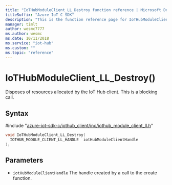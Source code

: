 ```yaml
---                             
title: "IoTHubModuleClient_LL_Destroy function reference | Microsoft Docs" 
titleSuffix: "Azure IoT C SDK"            
description: "This is the function reference page for IoTHubModuleClient_LL_Destroy() in the Azure IoT C SDK. This SDK is used with the Azure IoT Hub and Azure IoT Hub Device Provisioning Service"            
manager: timlt                 
author: wesmc7777              
ms.author: wesmc               
ms.date: 10/11/2018                    
ms.service: "iot-hub"             
ms.custom: ""                
ms.topic: "reference"        
---                            
```


# IoTHubModuleClient_LL_Destroy()

Disposes of resources allocated by the IoT Hub client. This is a blocking call.

## Syntax

\#include "[azure-iot-sdk-c/iothub_client/inc/iothub_module_client_ll.h](../iothub-module-client-ll-h.md)"  
```C
void IoTHubModuleClient_LL_Destroy(
  IOTHUB_MODULE_CLIENT_LL_HANDLE  iotHubModuleClientHandle
);
```

## Parameters
* `iotHubModuleClientHandle` The handle created by a call to the create function.


